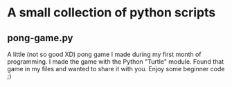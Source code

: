 # A small collection of python scripts

## pong-game.py

A little (not so good XD) pong game I made during my first month of programming. I made the game with the Python "Turtle" module. 
Found that game in my files and wanted to share it with you. Enjoy some beginner code ;)
